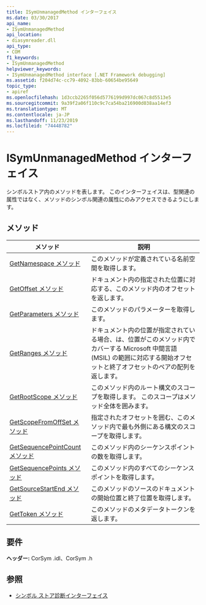 ```yaml
---
title: ISymUnmanagedMethod インターフェイス
ms.date: 03/30/2017
api_name:
- ISymUnmanagedMethod
api_location:
- diasymreader.dll
api_type:
- COM
f1_keywords:
- ISymUnmanagedMethod
helpviewer_keywords:
- ISymUnmanagedMethod interface [.NET Framework debugging]
ms.assetid: f204d74c-cc79-4092-83bb-60654be95649
topic_type:
- apiref
ms.openlocfilehash: 1d3ccb2265f056d5776199d997dc067c8d5513e5
ms.sourcegitcommit: 9a39f2a06f110c9c7ca54ba216900d038aa14ef3
ms.translationtype: MT
ms.contentlocale: ja-JP
ms.lasthandoff: 11/23/2019
ms.locfileid: "74448782"
---
```

# <a name="isymunmanagedmethod-interface"></a>ISymUnmanagedMethod インターフェイス
シンボルストア内のメソッドを表します。 このインターフェイスは、型関連の属性ではなく、メソッドのシンボル関連の属性にのみアクセスできるようにします。  
  
## <a name="methods"></a>メソッド  
  
|メソッド|説明|  
|------------|-----------------|  
|[GetNamespace メソッド](../../../../docs/framework/unmanaged-api/diagnostics/isymunmanagedmethod-getnamespace-method.md)|このメソッドが定義されている名前空間を取得します。|  
|[GetOffset メソッド](../../../../docs/framework/unmanaged-api/diagnostics/isymunmanagedmethod-getoffset-method.md)|ドキュメント内の指定された位置に対応する、このメソッド内のオフセットを返します。|  
|[GetParameters メソッド](../../../../docs/framework/unmanaged-api/diagnostics/isymunmanagedmethod-getparameters-method.md)|このメソッドのパラメーターを取得します。|  
|[GetRanges メソッド](../../../../docs/framework/unmanaged-api/diagnostics/isymunmanagedmethod-getranges-method.md)|ドキュメント内の位置が指定されている場合、は、位置がこのメソッド内でカバーする Microsoft 中間言語 (MSIL) の範囲に対応する開始オフセットと終了オフセットのペアの配列を返します。|  
|[GetRootScope メソッド](../../../../docs/framework/unmanaged-api/diagnostics/isymunmanagedmethod-getrootscope-method.md)|このメソッド内のルート構文のスコープを取得します。 このスコープはメソッド全体を囲みます。|  
|[GetScopeFromOffSet メソッド](../../../../docs/framework/unmanaged-api/diagnostics/isymunmanagedmethod-getscopefromoffset-method.md)|指定されたオフセットを囲む、このメソッド内で最も外側にある構文のスコープを取得します。|  
|[GetSequencePointCount メソッド](../../../../docs/framework/unmanaged-api/diagnostics/isymunmanagedmethod-getsequencepointcount-method.md)|このメソッド内のシーケンスポイントの数を取得します。|  
|[GetSequencePoints メソッド](../../../../docs/framework/unmanaged-api/diagnostics/isymunmanagedmethod-getsequencepoints-method.md)|このメソッド内のすべてのシーケンスポイントを取得します。|  
|[GetSourceStartEnd メソッド](../../../../docs/framework/unmanaged-api/diagnostics/isymunmanagedmethod-getsourcestartend-method.md)|このメソッドのソースのドキュメントの開始位置と終了位置を取得します。|  
|[GetToken メソッド](../../../../docs/framework/unmanaged-api/diagnostics/isymunmanagedmethod-gettoken-method.md)|このメソッドのメタデータトークンを返します。|  
  
## <a name="requirements"></a>要件  
 **ヘッダー:** CorSym .idl、CorSym .h  
  
## <a name="see-also"></a>参照

- [シンボル ストア診断インターフェイス](../../../../docs/framework/unmanaged-api/diagnostics/diagnostics-symbol-store-interfaces.md)
